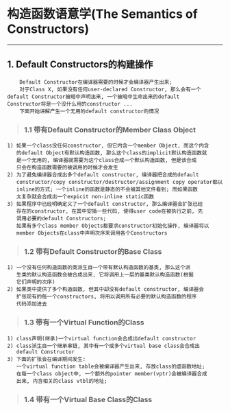 # **构造函数语意学(The Semantics of Constructors)** #
***


## **1. Default Constructors的构建操作** ##
        Default Constructor在编译器需要的时候才会编译器产生出来;
        对于Class X, 如果没有任何user-declared Constructor, 那么会有一个
    default Constructor被暗中声明出来, 一个被暗中生命出来的default 
    Constructor将是一个没什么用的constructor ...
        下面开始讲解产生一个无用的default constructor的情况
> ### **1.1 带有Default Constructor的Member Class Object** ###
    1) 如果一个class没任何constructor, 但它内含一个member Object, 而这个内含
       的default Object有默认构造函数, 那么这个class的implicit默认构造函数就
       是一个无用的, 编译器就需要为这个class合成一个默认构造函数, 但是该合成
       只会在构造函数需要的被调用的时候才会发生
    2) 为了避免编译器合成出多个default constructor, 编译器把合成的default 
       constructor/copy constructor/destructor/assignment copy operator都以
       inline的方式; 一个inline的函数是静态的不会被其他文件看到; 而如果函数
       太复杂就会合成出一个expicit non-inline static函数
    3) 如果程序中已经明确定义了一个default constructor, 那么编译器会扩张已经
       存在的constructor, 在其中安插一些代码, 使得user code在被执行之前, 先
       调用必要的default Constructors;
       如果有多个class member Objects都要求constructor初始化操作, 编译器将以
       member Objects在class中声明次序来调用各个Constructors 
> ### **1.2 带有Default Constructor的Base Class** ###
    1) 一个没有任何构造函数的类派生自一个带有默认构造函数的基类, 那么这个派
       生类的默认构造函数会被合成出来, 它将调用上一层的基类默认构造函数(根据
       它们声明的次序)
    2) 如果类中提供了多个构造函数, 但其中却没有default constructor, 编译器会
       扩张现有的每一个constructors, 将用以调用所有必要的默认构造函数的程序
       代码添加进去
> ### **1.3 带有一个Virtual Function的Class** ###
    1) class声明(继承)一个virtual function会合成出default constructor
    2) class派生自一个继承串链, 其中有一个或多个virtual base class会合成出
       default Constructor 
    3) 下面的扩张会在编译期间发生:
       一个virtual function table会被编译器产生出来, 存放class的虚函数地址;
       在每一个class object中, 一个额外的pointer member(vptr)会被编译器合成
       出来, 内含相关的class vtbl的地址;
> ### **1.4 带有一个Virtual Base Class的Class** ###
